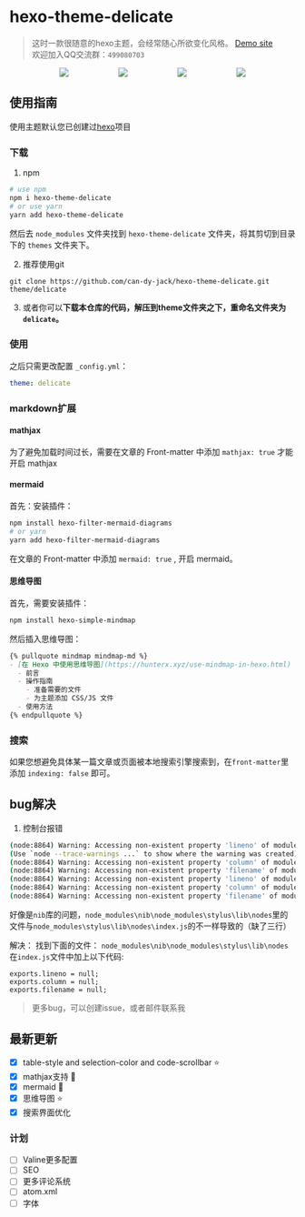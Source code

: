 # hexo-theme-delicate

> 这时一款很随意的hexo主题，会经常随心所欲变化风格。
> [Demo site](https://kartjim.top/delicate)  
> 欢迎加入QQ交流群：`499080703`

<div style="display:flex;justify-content: space-evenly;">
<a href="https://nodejs.org"><img src="https://img.shields.io/badge/node-%3E%3D10.9.0-blue"></a>
<a href="https://hexo.io"><img src="https://img.shields.io/badge/hexo-4.3.0-brightgreen"></a>
<a href="https://github.com/can-dy-jack/hexo-theme-delicate/blob/master/LICENSE"><img src="https://img.shields.io/badge/license-MIT-orange"></a>
<a href="https://github.com/can-dy-jack/hexo-theme-delicate"><img src="https://img.shields.io/badge/delicate-3-%23f8e5af"></a>
</div>

## 使用指南

使用主题默认您已创建过[hexo](https://hexo.io)项目

### 下载

1. npm

```bash
# use npm
npm i hexo-theme-delicate
# or use yarn
yarn add hexo-theme-delicate
```

然后去 `node_modules` 文件夹找到 `hexo-theme-delicate` 文件夹，将其剪切到目录下的 `themes` 文件夹下。

2. 推荐使用git

```git
git clone https://github.com/can-dy-jack/hexo-theme-delicate.git theme/delicate
```

3. 或者你可以**下载本仓库的代码，解压到theme文件夹之下，重命名文件夹为`delicate`。**

### 使用

之后只需更改配置 `_config.yml`：

```yml
theme: delicate
```
### markdown扩展

#### mathjax
为了避免加载时间过长，需要在文章的 Front-matter 中添加 `mathjax: true` 才能开启 mathjax

#### mermaid
首先：安装插件：
```bash
npm install hexo-filter-mermaid-diagrams
# or yarn
yarn add hexo-filter-mermaid-diagrams
```

在文章的 Front-matter 中添加 `mermaid: true` , 开启 mermaid。

#### 思维导图

首先，需要安装插件：

```bash
npm install hexo-simple-mindmap
```

然后插入思维导图：

```markdown
{% pullquote mindmap mindmap-md %}
- [在 Hexo 中使用思维导图](https://hunterx.xyz/use-mindmap-in-hexo.html)
  - 前言
  - 操作指南
    - 准备需要的文件
    - 为主题添加 CSS/JS 文件
  - 使用方法
{% endpullquote %}
```

### 搜索

如果您想避免具体某一篇文章或页面被本地搜索引擎搜索到，在`front-matter`里添加 `indexing: false` 即可。

## bug解决

1. 控制台报错
```bash
(node:8864) Warning: Accessing non-existent property 'lineno' of module exports inside circular dependency
(Use `node --trace-warnings ...` to show where the warning was created)
(node:8864) Warning: Accessing non-existent property 'column' of module exports inside circular dependency
(node:8864) Warning: Accessing non-existent property 'filename' of module exports inside circular dependency
(node:8864) Warning: Accessing non-existent property 'lineno' of module exports inside circular dependency
(node:8864) Warning: Accessing non-existent property 'column' of module exports inside circular dependency
(node:8864) Warning: Accessing non-existent property 'filename' of module exports inside circular dependency
```
好像是`nib`库的问题，`node_modules\nib\node_modules\stylus\lib\nodes`里的文件与`node_modules\stylus\lib\nodes\index.js`的不一样导致的（缺了三行）

解决：
找到下面的文件：
`node_modules\nib\node_modules\stylus\lib\nodes`
在`index.js`文件中加上以下代码:
```
exports.lineno = null;
exports.column = null;
exports.filename = null;
```

> 更多bug，可以创建issue，或者邮件联系我

## 最新更新

- [x] table-style and selection-color and code-scrollbar ⭐
- [x] mathjax支持 🎉
- [x] mermaid 🥳
- [x] 思维导图 ⭐
- [x] 搜索界面优化

### 计划

- [ ] Valine更多配置
- [ ] SEO
- [ ] 更多评论系统
- [ ] atom.xml
- [ ] 字体
